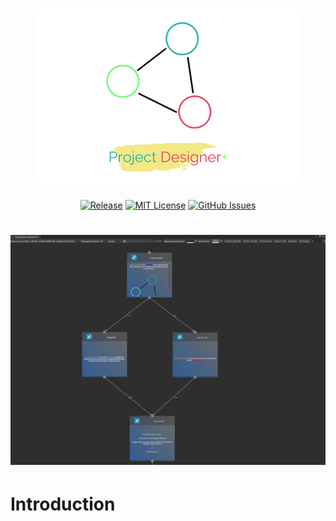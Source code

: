 <h1 align="center">
    <a href="project_designer_icon">
    <img src="https://github.com/furkancaglayan/Project-Designer-Plus-Plus/blob/main/images/project_designer_card.png">
    </a>
</h1>

<div align="center">

[![Release](https://img.shields.io/github/v/release/furkancaglayan/Project-Designer-Plus-Plus)](https://choosealicense.com/licenses/mit/)
[![MIT License](https://img.shields.io/badge/License-MIT-green.svg)](https://choosealicense.com/licenses/mit/)
[![GitHub Issues](https://img.shields.io/github/issues/anfederico/clairvoyant.svg)](https://github.com/anfederico/clairvoyant/issues)

</div>


<h1 align="center">
    <a href="project_designer_screen_0">
    <img src="https://github.com/furkancaglayan/Project-Designer-Plus-Plus/blob/main/images/screen_0.png">
    </a>
</h1>


<h1>Introduction</h1>